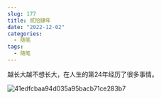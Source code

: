 ```yaml
---
slug: 177
title: 贰拾肆年
date: "2022-12-02"
categories: 
  - 随笔
tags: 
  - 随笔
---
```


越长大越不想长大，在人生的第24年经历了很多事情。

![41edfcbaa94d035a95bacb71ce283b7](https://imgurl.zishu.me/images/20221202/41edfcbaa94d035a95bacb71ce283b7.5h44bwlxcq00.jpg)
